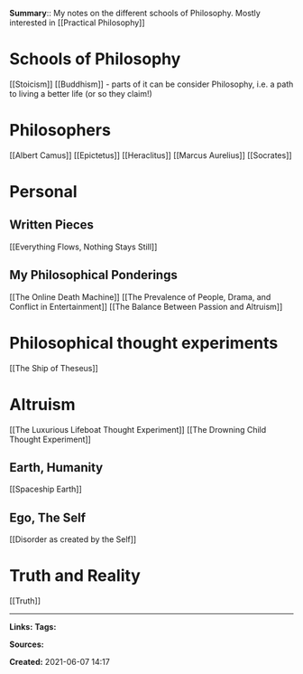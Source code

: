 **Summary**:: My notes on the different schools of Philosophy. Mostly interested in [[Practical Philosophy]]

# Schools of Philosophy
[[Stoicism]] 
[[Buddhism]] - parts of it can be consider Philosophy, i.e. a path to living a better life (or so they claim!)


# Philosophers
[[Albert Camus]]
[[Epictetus]]
[[Heraclitus]]
[[Marcus Aurelius]]
[[Socrates]]



# Personal
## Written Pieces
[[Everything Flows, Nothing Stays Still]]

## My Philosophical Ponderings

[[The Online Death Machine]]
[[The Prevalence of People, Drama, and Conflict in Entertainment]]
[[The Balance Between Passion and Altruism]]


# Philosophical thought experiments
[[The Ship of Theseus]]

# Altruism
[[The Luxurious Lifeboat Thought Experiment]]
[[The Drowning Child Thought Experiment]]

## Earth, Humanity
[[Spaceship Earth]]


## Ego, The Self
[[Disorder as created by the Self]]

# Truth and Reality
[[Truth]]



---
**Links:** 
**Tags:** 

**Sources:**

**Created:** 2021-06-07  14:17